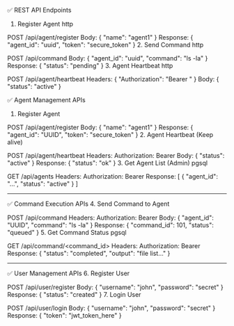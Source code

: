 ✅ REST API Endpoints
1. Register Agent
http

POST /api/agent/register
Body: { "name": "agent1" }
Response: { "agent_id": "uuid", "token": "secure_token" }
2. Send Command
http

POST /api/command
Body: { "agent_id": "uuid", "command": "ls -la" }
Response: { "status": "pending" }
3. Agent Heartbeat
http

POST /api/agent/heartbeat
Headers: { "Authorization": "Bearer <token>" }
Body: { "status": "active" }

✅ Agent Management APIs
1. Register Agent


POST /api/agent/register
Body: { "name": "agent1" }
Response: { "agent_id": "UUID", "token": "secure_token" }
2. Agent Heartbeat (Keep alive)


POST /api/agent/heartbeat
Headers: Authorization: Bearer <token>
Body: { "status": "active" }
Response: { "status": "ok" }
3. Get Agent List (Admin)
pgsql

GET /api/agents	
Headers: Authorization: Bearer <admin-token>
Response: [ { "agent_id": "...", "status": "active" } ]
________________________________________
✅ Command Execution APIs
4. Send Command to Agent


POST /api/command
Headers: Authorization: Bearer <admin-token>
Body: { "agent_id": "UUID", "command": "ls -la" }
Response: { "command_id": 101, "status": "queued" }
5. Get Command Status
pgsql

GET /api/command/<command_id>
Headers: Authorization: Bearer <admin-token>
Response: { "status": "completed", "output": "file list..." }
________________________________________
✅ User Management APIs
6. Register User


POST /api/user/register
Body: { "username": "john", "password": "secret" }
Response: { "status": "created" }
7. Login User


POST /api/user/login
Body: { "username": "john", "password": "secret" }
Response: { "token": "jwt_token_here" }

